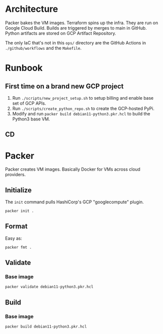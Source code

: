 # Architecture
Packer bakes the VM images.
Terraform spins up the infra.
They are run on Google Cloud Build.
Builds are triggered by merges to main in GitHub.
Python artifacts are stored on GCP Artifact Repository.

The only IaC that's not in this `ops/` directory are the GitHub Actions in `./github/workflows` and the `Makefile`.

# Runbook

## First time on a brand new GCP project
1. Run `./scripts/new_project_setup.sh` to setup billing and enable base set of GCP APIs.
2. Run `./scripts/create_python_repo.sh` to create the GCP-hosted PyPi.
3. Modify and run `packer build debian11-python3.pkr.hcl` to build the Python3 base VM.

## CD


# Packer
Packer creates VM images. Basically Docker for VMs across cloud providers.

## Initialize
The `init` command pulls HashiCorp's GCP "googlecompute" plugin.
```sh
packer init .
```

## Format
Easy as:
```sh
packer fmt .
```

## Validate

### Base image
```sh
packer validate debian11-python3.pkr.hcl
```

## Build

### Base image
```sh
packer build debian11-python3.pkr.hcl
```
